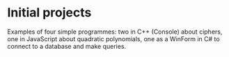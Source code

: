# Initial projects
Examples of four simple programmes: two in C++ (Console) about ciphers, one in JavaScript about quadratic polynomials, one as a WinForm in C# to connect to a database and make queries.

